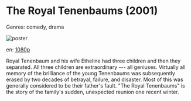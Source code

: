 # The Royal Tenenbaums (2001)

Genres: comedy, drama

![poster](http://image.tmdb.org/t/p/w500/sNlz540u565f0fGK6CB0379cIJE.jpg)

en:
  [1080p](magnet:?xt=urn:btih:9E075F878B010E68F3D6BB2B5BCEB307402B6480&tr=udp://glotorrents.pw:6969/announce&tr=udp://tracker.opentrackr.org:1337/announce&tr=udp://torrent.gresille.org:80/announce&tr=udp://tracker.openbittorrent.com:80&tr=udp://tracker.coppersurfer.tk:6969&tr=udp://tracker.leechers-paradise.org:6969&tr=udp://p4p.arenabg.ch:1337&tr=udp://tracker.internetwarriors.net:1337)
  


Royal Tenenbaum and his wife Etheline had three children and then they separated. All three children are extraordinary --- all geniuses. Virtually all memory of the brilliance of the young Tenenbaums was subsequently erased by two decades of betrayal, failure, and disaster. Most of this was generally considered to be their father's fault. "The Royal Tenenbaums" is the story of the family's sudden, unexpected reunion one recent winter.